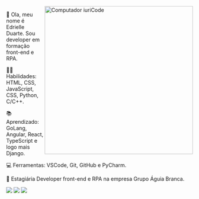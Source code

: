 
<img src="https://raw.githubusercontent.com/MicaelliMedeiros/micaellimedeiros/master/image/computer-illustration.png" min-width="400px" max-width="400px" width="400px" align="right" alt="Computador iuriCode">
<p> 👋 Ola, meu nome é Edrielle Duarte. Sou developer em formação front-end e RPA. </p>
<p> 👩‍💻 Habilidades: HTML, CSS, JavaScript, CSS, Python, C/C++. </p>
<p>📚 Aprendizado: GoLang, Angular, React, TypeScript e logo mais Django. </p>
<p>💻 Ferramentas: VSCode, Git, GitHub e PyCharm. </p>
<p>💼 Estagiária Developer front-end e RPA na empresa Grupo Águia Branca. </p>


<p align="left">
  <a href="edrielleduarte@gmail.com" alt="Gmail">
  <img src="https://img.shields.io/badge/-Gmail-FF0000?style=flat-square&labelColor=FF0000&logo=gmail&logoColor=white&link=LINK-DO-SEU-EMAIL" /></a>

  <a href="https://www.linkedin.com/in/edrielleduarte/" alt="Linkedin">
  <img src="https://img.shields.io/badge/-Linkedin-0e76a8?style=flat-square&logo=Linkedin&logoColor=white&link=LINK-DO-SEU-LINKEDIN"/></a>
  
  <a href="https://www.instagram.com/edrielleduarte/" alt="Instagram">
  <img src="https://img.shields.io/badge/-Instagram-DF0174?style=flat-square&labelColor=DF0174&logo=instagram&logoColor=white&link=LINK-DO-SEU-INSTAGRAM"/></a>
</p>  

    
